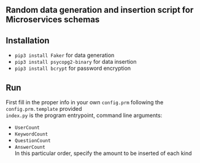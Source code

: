 ## Random data generation and insertion script for Microservices schemas

## Installation
* `pip3 install Faker` for data generation
* `pip3 install psycopg2-binary` for data insertion
* `pip3 install bcrypt` for password encryption 

## Run
First fill in the proper info in your own `config.prm` following the `config.prm.template` provided  
`index.py` is the program entrypoint, command line arguments:  
* `UserCount`
* `KeywordCount`
* `QuestionCount`
* `AnswerCount`  
In this particular order, specify the amount to be inserted of each kind
